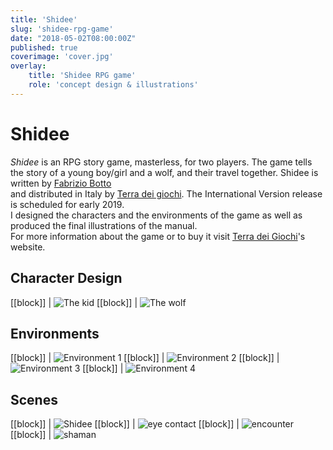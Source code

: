 ```yaml
---
title: 'Shidee'
slug: 'shidee-rpg-game'
date: "2018-05-02T08:00:00Z"
published: true
coverimage: 'cover.jpg'
overlay:
    title: 'Shidee RPG game'
    role: 'concept design & illustrations'
---
```


# Shidee

<p class="work-description">
<i>Shidee </i>is an RPG story game, masterless, for two players. The game tells the story of a young boy/girl and a wolf, and their travel together.
Shidee is written by  <a href="https://www.fabriziobotto.games/">Fabrizio Botto</a> <br> and distributed in Italy by <a href="https://www.terradeigiochi.it/">Terra dei giochi</a>. The International Version release is scheduled for early 2019.
<br>
I designed the characters and the environments of the game as well as produced the final illustrations of the manual.
<br>
For more information about the game or to buy it visit <a href="https://www.terradeigiochi.it/home/3042-shidee-limited-edition-preorder-9788832082005.html">Terra dei Giochi</a>'s website.
</p>

## Character Design

[[block]]
| ![The kid](the-kid.jpg)
[[block]]
| ![The wolf](the-wolf.jpg)

## Environments

[[block]]
| ![Environment 1](environment-1.jpg)
[[block]]
| ![Environment 2](envirnoment-2.jpg)
[[block]]
| ![Environment 3](tavern.jpg)
[[block]]
| ![Environment 4](environment-4.jpg)

## Scenes

[[block]]
| ![Shidee](shidee.jpg)
[[block]]
| ![eye contact](eye-contact.jpg)
[[block]]
| ![encounter](encounter.jpg)
[[block]]
| ![shaman](shaman.jpg)
